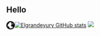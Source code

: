 ## Hello
<a href="#"><img align="left" width="22px" src="https://raw.githubusercontent.com/iconic/open-iconic/master/svg/globe.svg"></i></a>
[![Elgrandeyury GitHub stats](https://github-readme-stats.vercel.app/api?username=Elgrandeyury)](https://github.com/Elgrandeyury/github-readme-stats)
<img src="https://github-readme-stats-eight-theta.vercel.app/api/top-langs/?username=matheusdias20&layout=compact&langs_count=8&theme=react"/>
